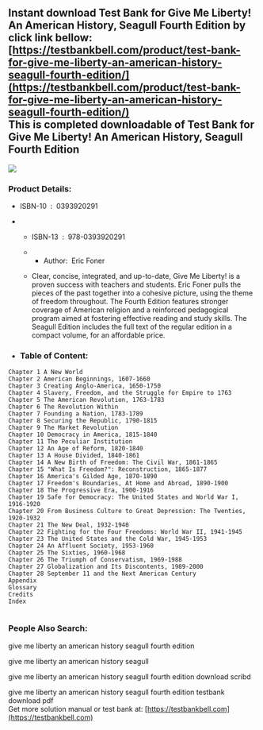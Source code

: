 Instant download **Test Bank for Give Me Liberty! An American History, Seagull Fourth Edition** by click link bellow:  
[https://testbankbell.com/product/test-bank-for-give-me-liberty-an-american-history-seagull-fourth-edition/](https://testbankbell.com/product/test-bank-for-give-me-liberty-an-american-history-seagull-fourth-edition/)  
This is completed downloadable of Test Bank for Give Me Liberty! An American History, Seagull Fourth Edition
------------------------------------------------------------------------------------------------------------


![](https://testbankbell.com/wp-content/uploads/2023/05/Test-Bank-for-Give-Me-Liberty-An-American-History-Seagull-Fourth-Edition-228x228-1.jpg)
### Product Details:


* ISBN-10 ‏ : ‎ 0393920291
* * ISBN-13 ‏ : ‎ 978-0393920291
  * * Author:  Eric Foner
   
  * Clear, concise, integrated, and up-to-date, Give Me Liberty! is a proven success with teachers and students. Eric Foner pulls the pieces of the past together into a cohesive picture, using the theme of freedom throughout. The Fourth Edition features stronger coverage of American religion and a reinforced pedagogical program aimed at fostering effective reading and study skills. The Seagull Edition includes the full text of the regular edition in a compact volume, for an affordable price.
 
* ### Table of Content:


```
Chapter 1 A New World
Chapter 2 American Beginnings, 1607-1660
Chapter 3 Creating Anglo-America, 1650-1750
Chapter 4 Slavery, Freedom, and the Struggle for Empire to 1763
Chapter 5 The American Revolution, 1763-1783
Chapter 6 The Revolution Within
Chapter 7 Founding a Nation, 1783-1789
Chapter 8 Securing the Republic, 1790-1815
Chapter 9 The Market Revolution
Chapter 10 Democracy in America, 1815-1840
Chapter 11 The Peculiar Institution
Chapter 12 An Age of Reform, 1820-1840
Chapter 13 A House Divided, 1840-1861
Chapter 14 A New Birth of Freedom: The Civil War, 1861-1865
Chapter 15 "What Is Freedom?": Reconstruction, 1865-1877
Chapter 16 America's Gilded Age, 1870-1890
Chapter 17 Freedom's Boundaries, At Home and Abroad, 1890-1900
Chapter 18 The Progressive Era, 1900-1916
Chapter 19 Safe for Democracy: The United States and World War I, 1916-1920
Chapter 20 From Business Culture to Great Depression: The Twenties, 1920-1932
Chapter 21 The New Deal, 1932-1940
Chapter 22 Fighting for the Four Freedoms: World War II, 1941-1945
Chapter 23 The United States and the Cold War, 1945-1953
Chapter 24 An Affluent Society, 1953-1960
Chapter 25 The Sixties, 1960-1968
Chapter 26 The Triumph of Conservatism, 1969-1988
Chapter 27 Globalization and Its Discontents, 1989-2000
Chapter 28 September 11 and the Next American Century
Appendix
Glossary
Credits
Index


```

### People Also Search:


give me liberty an american history seagull fourth edition

give me liberty an american history seagull

give me liberty an american history seagull fourth edition download scribd

give me liberty an american history seagull fourth edition testbank download pdf  
 Get more solution manual or test bank at: [https://testbankbell.com](https://testbankbell.com)
